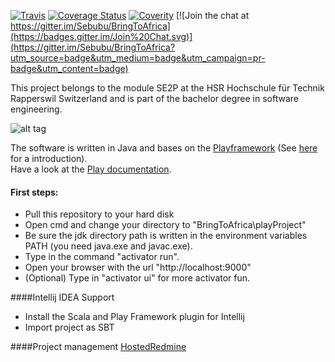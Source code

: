 [![Travis](https://travis-ci.org/Sebubu/BringToAfrica.svg?branch=master)](https://travis-ci.org/Sebubu/BringToAfrica) [![Coverage Status](https://coveralls.io/repos/Sebubu/BringToAfrica/badge.svg?branch=master)](https://coveralls.io/r/Sebubu/BringToAfrica?branch=master) [![Coverity](https://scan.coverity.com/projects/4349/badge.svg)](https://scan.coverity.com/projects/4349) [![Join the chat at https://gitter.im/Sebubu/BringToAfrica](https://badges.gitter.im/Join%20Chat.svg)](https://gitter.im/Sebubu/BringToAfrica?utm_source=badge&utm_medium=badge&utm_campaign=pr-badge&utm_content=badge)

This project belongs to the module SE2P at the HSR Hochschule für Technik Rapperswil Switzerland and is part of the bachelor degree in software engineering.  

![alt tag](http://s14.postimg.org/tfcji033l/Sw_COn_HSR.png)  

The software is written in Java and bases on the [Playframework](https://www.playframework.com/) (See [here](https://www.youtube.com/watch?v=bLrmnjPQsZc) for a introduction).  
Have a look at the [Play documentation](https://www.playframework.com/documentation/2.3.x/Home).
     
#### First steps:
- Pull this repository to your hard disk
- Open cmd and change your directory to "BringToAfrica\playProject"
- Be sure the jdk directory path is written in the environment variables PATH (you need java.exe and javac.exe).
- Type in the command "activator run".
- Open your browser with the url "http://localhost:9000"
- (Optional) Type in "activator ui" for more activator fun.

####Intellij IDEA Support
- Install the Scala and Play Framework plugin for Intellij
- Import project as SBT

####Project management
[HostedRedmine](https://www.hostedredmine.com/projects/bringtoafrica)
